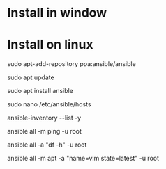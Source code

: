# Install in window 





# Install on linux


sudo apt-add-repository ppa:ansible/ansible

sudo apt update

sudo apt install ansible

sudo nano /etc/ansible/hosts

ansible-inventory --list -y

ansible all -m ping -u root

ansible all -a "df -h" -u root

ansible all -m apt -a "name=vim state=latest" -u root
